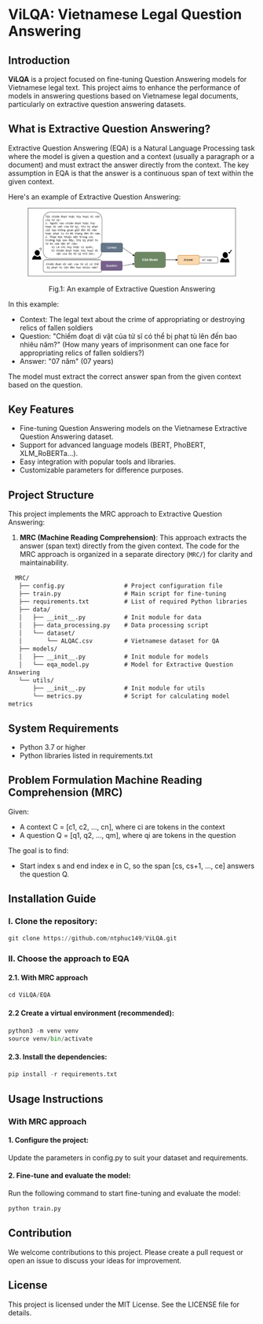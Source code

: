 # ViLQA: Vietnamese Legal Question Answering

## Introduction

**ViLQA** is a project focused on fine-tuning Question Answering models for Vietnamese legal text. This project aims to enhance the performance of models in answering questions based on Vietnamese legal documents, particularly on extractive question answering datasets.

## What is Extractive Question Answering?

Extractive Question Answering (EQA) is a Natural Language Processing task where the model is given a question and a context (usually a paragraph or a document) and must extract the answer directly from the context. The key assumption in EQA is that the answer is a continuous span of text within the given context.

Here's an example of Extractive Question Answering:

<figure>
  <p align="center">
    <img src="EQA/images/MRC.png" alt="Fig.1">
  </p>
  <p align="center"><normal>Fig.1: An example of Extractive Question Answering</strong></p>
</figure>

In this example:
- Context: The legal text about the crime of appropriating or destroying relics of fallen soldiers
- Question: "Chiếm đoạt di vật của tử sĩ có thể bị phạt tù lên đến bao nhiêu năm?" (How many years of imprisonment can one face for appropriating relics of fallen soldiers?)
- Answer: "07 năm" (07 years)

The model must extract the correct answer span from the given context based on the question.

## Key Features

- Fine-tuning Question Answering models on the Vietnamese Extractive Question Answering dataset.
- Support for advanced language models (BERT, PhoBERT, XLM_RoBERTa...).
- Easy integration with popular tools and libraries.
- Customizable parameters for difference purposes.

## Project Structure

This project implements the MRC approach to Extractive Question Answering:

1. **MRC (Machine Reading Comprehension)**: This approach extracts the answer (span text) directly from the given context.
The code for the MRC approach is organized in a separate directory (`MRC/`) for clarity and maintainability.

```plaintext
  MRC/
   ├── config.py                 # Project configuration file
   ├── train.py                  # Main script for fine-tuning
   ├── requirements.txt          # List of required Python libraries
   ├── data/
   │   ├── __init__.py           # Init module for data
   │   ├── data_processing.py    # Data processing script
   │   └── dataset/
   │       └── ALQAC.csv         # Vietnamese dataset for QA
   ├── models/
   │   ├── __init__.py           # Init module for models
   │   └── eqa_model.py          # Model for Extractive Question Answering
   └── utils/
       ├── __init__.py           # Init module for utils
       └── metrics.py            # Script for calculating model metrics
```

## System Requirements

- Python 3.7 or higher
- Python libraries listed in requirements.txt

## Problem Formulation Machine Reading Comprehension (MRC)

Given:
- A context C = [c1, c2, ..., cn], where ci are tokens in the context
- A question Q = [q1, q2, ..., qm], where qi are tokens in the question

The goal is to find:
- Start index s and end index e in C, so the span [cs, cs+1, ..., ce] answers the question Q.


## Installation Guide

### I. Clone the repository:

```python
git clone https://github.com/ntphuc149/ViLQA.git
```

### II. Choose the approach to EQA
#### 2.1. With MRC approach

```python
cd ViLQA/EQA
```

#### 2.2 Create a virtual environment (recommended):

```python
python3 -m venv venv
source venv/bin/activate
```

#### 2.3. Install the dependencies:

```python
pip install -r requirements.txt
```

## Usage Instructions
### With MRC approach
#### 1. Configure the project:

Update the parameters in config.py to suit your dataset and requirements.

#### 2. Fine-tune and evaluate the model:

Run the following command to start fine-tuning and evaluate the model:

```python
python train.py
```

## Contribution

We welcome contributions to this project. Please create a pull request or open an issue to discuss your ideas for improvement.

## License
This project is licensed under the MIT License. See the LICENSE file for details.
